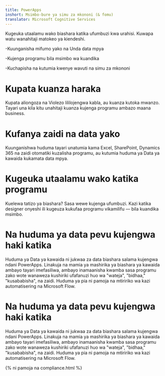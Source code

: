 ```yaml
---
title: PowerApps
inshort: Msimbo-bure ya simu za mkononi (& fomu)
translator: Microsoft Cognitive Services
---
```


Kugeuka utaalamu wako biashara katika ufumbuzi kwa urahisi. Kuwapa watu wanahitaji matokeo ya kiendeshi.

-Kuunganisha mifumo yako na Unda data mpya

-Kujenga programu bila msimbo wa kuandika

-Kuchapisha na kutumia kwenye wavuti na simu za mkononi

# Kupata kuanza haraka
Kupata aliongoza na Violezo lililojengwa kabla, au kuanza kutoka mwanzo. Tayari una kila kitu unahitaji kuanza kujenga programu ambazo maana business.

# Kufanya zaidi na data yako
Kuunganishwa huduma tayari unatumia kama Excel, SharePoint, Dynamics 365 na zaidi otomatiki kuzalisha programu, au kutumia huduma ya Data ya kawaida kukamata data mpya.

# Kugeuka utaalamu wako katika programu
Kuelewa tatizo ya biashara? Sasa wewe kujenga ufumbuzi. Kazi katika designer onyeshi ili kugeuza kukufaa programu vikamilifu — bila kuandika msimbo.

# Na huduma ya data pevu kujengwa haki katika
Huduma ya Data ya kawaida ni jukwaa za data biashara salama kujengwa ndani PowerApps. Linakuja na mamia ya mashirika ya biashara ya kawaida ambayo tayari imefasiliwa, ambayo inamaanisha kwamba sasa programu zako wote wanaweza kushiriki ufafanuzi huo wa "wateja", "bidhaa," "kusababisha", na zaidi. Huduma ya pia ni pamoja na mtiririko wa kazi automatisering na Microsoft Flow.

# Na huduma ya data pevu kujengwa haki katika
Huduma ya Data ya kawaida ni jukwaa za data biashara salama kujengwa ndani PowerApps. Linakuja na mamia ya mashirika ya biashara ya kawaida ambayo tayari imefasiliwa, ambayo inamaanisha kwamba sasa programu zako wote wanaweza kushiriki ufafanuzi huo wa "wateja", "bidhaa," "kusababisha", na zaidi. Huduma ya pia ni pamoja na mtiririko wa kazi automatisering na Microsoft Flow.

{% ni pamoja na compliance.html %}

